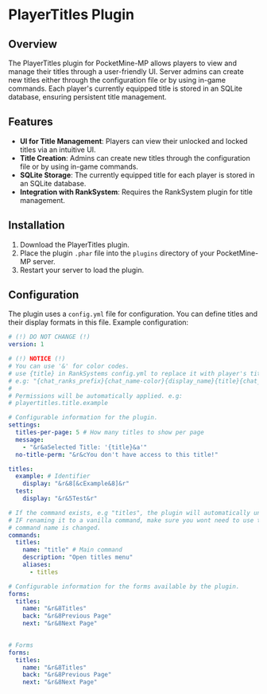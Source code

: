 # PlayerTitles Plugin

## Overview

The PlayerTitles plugin for PocketMine-MP allows players to view and manage their titles through a user-friendly UI. Server admins can create new titles either through the configuration file or by using in-game commands. Each player's currently equipped title is stored in an SQLite database, ensuring persistent title management.

## Features

- **UI for Title Management**: Players can view their unlocked and locked titles via an intuitive UI.
- **Title Creation**: Admins can create new titles through the configuration file or by using in-game commands.
- **SQLite Storage**: The currently equipped title for each player is stored in an SQLite database.
- **Integration with RankSystem**: Requires the RankSystem plugin for title management.

## Installation

1. Download the PlayerTitles plugin.
2. Place the plugin `.phar` file into the `plugins` directory of your PocketMine-MP server.
3. Restart your server to load the plugin.

## Configuration

The plugin uses a `config.yml` file for configuration. You can define titles and their display formats in this file. Example configuration:

```yaml
# (!) DO NOT CHANGE (!)
version: 1

# (!) NOTICE (!)
# You can use '&' for color codes.
# use {title} in RankSystems config.yml to replace it with player's title
# e.g: "{chat_ranks_prefix}{chat_name-color}{display_name}{title}{chat_format}{message}"
#
# Permissions will be automatically applied. e.g:
# playertitles.title.example

# Configurable information for the plugin.
settings:
  titles-per-page: 5 # How many titles to show per page
  message:
    - "&r&aSelected Title: '{title}&a'"
  no-title-perm: "&r&cYou don't have access to this title!"

titles:
  example: # Identifier 
    display: "&r&8[&cExample&8]&r"
  test:
    display: "&r&5Test&r"

# If the command exists, e.g "titles", the plugin will automatically unregister the vanilla command.
# IF renaming it to a vanilla command, make sure you wont need to use the command as it will no longer be available unless the
# command name is changed.
commands:
  titles:
    name: "title" # Main command
    description: "Open titles menu"
    aliases:
      - titles

# Configurable information for the forms available by the plugin.
forms:
  titles:
    name: "&r&8Titles"
    back: "&r&8Previous Page"
    next: "&r&8Next Page"
    

# Forms
forms:
  titles:
    name: "&r&8Titles"
    back: "&r&8Previous Page"
    next: "&r&8Next Page"
